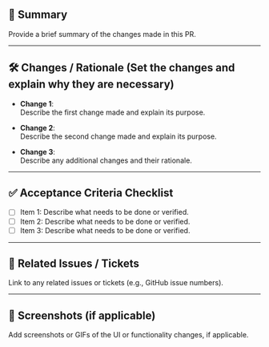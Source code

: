## 📌 Summary

Provide a brief summary of the changes made in this PR.

---


## 🛠️ Changes / Rationale (Set the changes and explain why they are necessary)


- **Change 1**:  
  Describe the first change made and explain its purpose.

- **Change 2**:  
  Describe the second change made and explain its purpose.

- **Change 3**:  
  Describe any additional changes and their rationale.

---

## ✅ Acceptance Criteria Checklist

- [ ] Item 1: Describe what needs to be done or verified.
- [ ] Item 2: Describe what needs to be done or verified.
- [ ] Item 3: Describe what needs to be done or verified.

---

## 📎 Related Issues / Tickets

Link to any related issues or tickets (e.g., GitHub issue numbers).

---

## 📸 Screenshots (if applicable)

Add screenshots or GIFs of the UI or functionality changes, if applicable.

